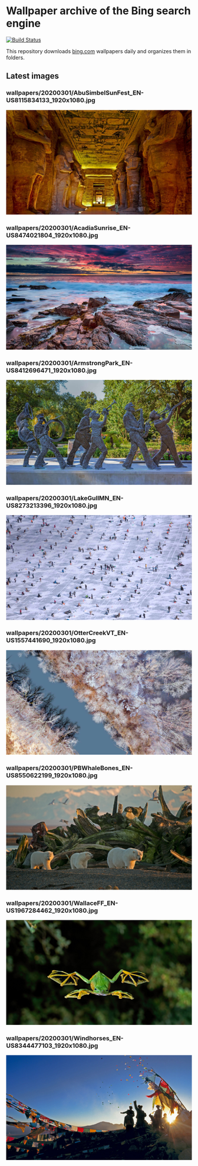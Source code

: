# Wallpaper archive of the Bing search engine

[![Build Status](https://travis-ci.org/kijart/bing-daily-images-dl.svg?branch=wallpapers)](https://travis-ci.org/kijart/bing-daily-images-dl)

This repository downloads [bing.com](https://www.bing.com) wallpapers daily and organizes them in folders.

## Latest images

<!-- Wallpapers -->

### wallpapers/20200301/AbuSimbelSunFest_EN-US8115834133_1920x1080.jpg

![wallpapers/20200301/AbuSimbelSunFest_EN-US8115834133_1920x1080.jpg](wallpapers/20200301/AbuSimbelSunFest_EN-US8115834133_1920x1080.jpg)

### wallpapers/20200301/AcadiaSunrise_EN-US8474021804_1920x1080.jpg

![wallpapers/20200301/AcadiaSunrise_EN-US8474021804_1920x1080.jpg](wallpapers/20200301/AcadiaSunrise_EN-US8474021804_1920x1080.jpg)

### wallpapers/20200301/ArmstrongPark_EN-US8412696471_1920x1080.jpg

![wallpapers/20200301/ArmstrongPark_EN-US8412696471_1920x1080.jpg](wallpapers/20200301/ArmstrongPark_EN-US8412696471_1920x1080.jpg)

### wallpapers/20200301/LakeGullMN_EN-US8273213396_1920x1080.jpg

![wallpapers/20200301/LakeGullMN_EN-US8273213396_1920x1080.jpg](wallpapers/20200301/LakeGullMN_EN-US8273213396_1920x1080.jpg)

### wallpapers/20200301/OtterCreekVT_EN-US1557441690_1920x1080.jpg

![wallpapers/20200301/OtterCreekVT_EN-US1557441690_1920x1080.jpg](wallpapers/20200301/OtterCreekVT_EN-US1557441690_1920x1080.jpg)

### wallpapers/20200301/PBWhaleBones_EN-US8550622199_1920x1080.jpg

![wallpapers/20200301/PBWhaleBones_EN-US8550622199_1920x1080.jpg](wallpapers/20200301/PBWhaleBones_EN-US8550622199_1920x1080.jpg)

### wallpapers/20200301/WallaceFF_EN-US1967284462_1920x1080.jpg

![wallpapers/20200301/WallaceFF_EN-US1967284462_1920x1080.jpg](wallpapers/20200301/WallaceFF_EN-US1967284462_1920x1080.jpg)

### wallpapers/20200301/Windhorses_EN-US8344477103_1920x1080.jpg

![wallpapers/20200301/Windhorses_EN-US8344477103_1920x1080.jpg](wallpapers/20200301/Windhorses_EN-US8344477103_1920x1080.jpg)

